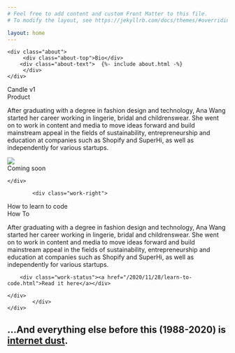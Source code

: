 ```yaml
---
# Feel free to add content and custom Front Matter to this file.
# To modify the layout, see https://jekyllrb.com/docs/themes/#overriding-theme-defaults

layout: home
---
```

<div class="home-wrapper">
    <div class="home home-text">
      
    <div class="about">
         <div class="about-top">Bio</div>
        <div class="about-text">  {%- include about.html -%}
         </div>
    </div>
 
   <div class="work">

  <div class="work-left">
    <div class="project">
        <div class="work-top">
            <div>Candle v1</div>
            <div class="work-top-right">Product</div>
        </div>
        <p>After graduating with a degree in fashion design and technology, Ana Wang started her career working in lingerie, bridal and childrenswear. She went on to work in content and media to move ideas forward and build mainstream appeal in the fields of sustainability, entrepreneurship and education at companies such as Shopify and SuperHi, as well as independently for various startups. </p>
        <img src="http://localhost:4000/assets/img/flower.jpg">
        <div class="work-status">Coming soon</div>
      
    </div>

</div>
            
            <div class="work-right">
<div class="project writing">
        <div class="work-top">
            <div>How to learn to code</div>
            <div class="work-top-right">How To</div>
        </div>
        <p>After graduating with a degree in fashion design and technology, Ana Wang started her career working in lingerie, bridal and childrenswear. She went on to work in content and media to move ideas forward and build mainstream appeal in the fields of sustainability, entrepreneurship and education at companies such as Shopify and SuperHi, as well as independently for various startups. </p>
      
        <div class="work-status"><a href="/2020/11/28/learn-to-code.html">Read it here</a></div>
      
    </div>
            </div>
    </div>



<div class="footer"><h2>...And everything else before this (1988-2020) is <a href="/archives">internet dust</a>.</h2></div>

  
</div>



